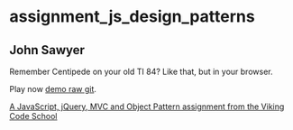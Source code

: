 # assignment_js_design_patterns

## John Sawyer

Remember Centipede on your old TI 84? Like that, but in your browser.

Play now [demo raw git](http://rawgit.com/SawyerMerchant/project_game_center_browser/rawgit/snake.html).

[A JavaScript, jQuery, MVC and Object Pattern assignment from the Viking Code School](http://www.vikingcodeschool.com)
